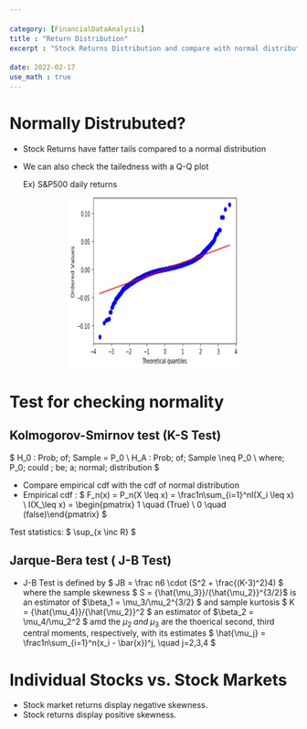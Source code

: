 ```yaml
---

category: [FinancialDataAnalysis]
title : "Return Distribution"
excerpt : "Stock Returns Distribution and compare with normal distribution"

date: 2022-02-17
use_math : true
---
```


# __Normally Distrubuted?__

+ Stock Returns have fatter tails compared to a normal distribution
+ We can also check the tailedness with a Q-Q plot

    Ex) S&P500 daily returns
<p align = "center">
<img src = "/assets/img/QQPlot.jpg" , height="300x", width="300px" >
</p>

# __Test for checking normality__

## __Kolmogorov-Smirnov test (K-S Test)__

$
 H_0 : Prob\; of\; Sample = P_0 \\
 H_A : Prob\; of\; Sample \neq P_0 \\
where\; P_0\; could \; be\; a\; normal\; distribution
$
  
+ Compare empirical cdf with the cdf of normal distribution
+ Empirical cdf :
$
F_n(x) = P_n(X \leq x) = \frac1n\sum_{i=1}^nI(X_i \leq x) \\
I(X_\leq x) = \begin{pmatrix} 1 \quad (True) \\ 0 \quad (false)\end{pmatrix}
$

Test statistics: 
$
\sup_{x \inc R}
$



## __Jarque-Bera test ( J-B Test)__

+ J-B Test is defined by
$
 JB = \frac n6 \cdot (S^2 + \frac{(K-3)^2}4)
$
where the sample skewness $ S = {\hat{\mu_3}}/{\hat{\mu_2}}^{3/2}$  is an estimator of $\beta_1 = \mu_3/\mu_2^{3/2} $ and sample kurtosis $ K = {\hat{\mu_4}}/{\hat{\mu_2}}^2 $ an estimator of $\beta_2 = \mu_4/\mu_2^2 $ amd the $\mu_2 \; and \; \mu_3$ are the thoerical second, third central moments, respectively, with its estimates
 $ 
 \hat{\mu_j} = \frac1n\sum_{i=1}^n(x_i - \bar{x})^j, \quad j=2,3,4
 $ 

# __Individual Stocks vs. Stock Markets__

+ Stock market returns display negative skewness.
+ Stock returns display positive skewness.

